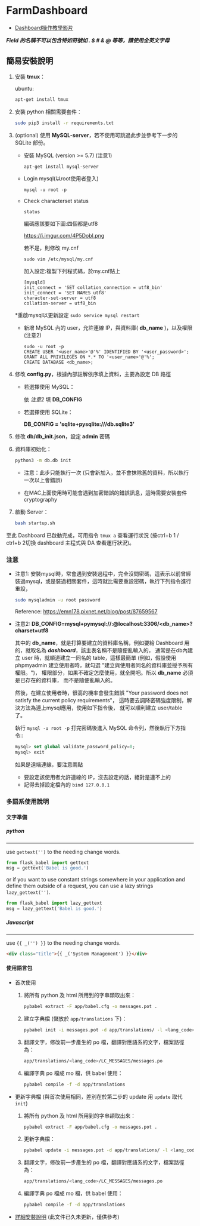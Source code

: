 # FarmDashboard

* [Dashboard操作教學影片](https://drive.google.com/drive/u/1/folders/13AyBQ-3m_RuPOW1J2aR1yD0svUKuEFdg>)

***Field 的名稱不可以包含特如符號如 . $ # & @ 等等，請使用全英文字母***

## 簡易安裝說明

1. 安裝 **tmux**：

    ubuntu: 

    ```sh
    apt-get install tmux
    ```

2. 安裝 python 相關需要套件：

    ```sh
    sudo pip3 install -r requirements.txt
    ```

3. (optional) 使用 **MySQL-server**，若不使用可跳過此步並參考下一步的 SQLite 部份。
    * 安裝 MySQL (version >= 5.7) (注意1)

        ```sh
        apt-get install mysql-server
        ```
    * Login mysql(以root使用者登入)
        ```
        mysql -u root -p
        ```
    * Check characterset status
        ```
        status
        ```
        編碼應該要如下圖:四個都是utf8

        https://i.imgur.com/4P5Dobl.png

        若不是，則修改 my.cnf       
        ```
        sudo vim /etc/mysql/my.cnf
        ```
        加入設定:複製下列程式碼，於my.cnf貼上
        ```
        [mysqld]
        init_connect = 'SET collation_connection = utf8_bin'
        init_connect = 'SET NAMES utf8'
        character-set-server = utf8
        collation-server = utf8_bin
        ```

    *重啟mysql以更新設定
        ```
        sudo service mysql restart
        ```
    * 新增 MySQL 內的 user，允許連線 IP，與資料庫( **db_name** )，以及權限 (注意2)
        ```
        sudo -u root -p
        CREATE USER '<user_name>'@'%' IDENTIFIED BY '<user_password>';
        GRANT ALL PRIVILEGES ON *.* TO '<user_name>'@'%';
        CREATE DATABASE <db_name>;
        ```
        
4. 修改 **config.py**，根據內部註解依序填上資料，主要為設定 DB 路徑

    * 若選擇使用 MySQL：

        依 *注意2* 填 **DB_CONFIG**

    * 若選擇使用 SQLite：

        **DB_CONFIG = 'sqlite+pysqlite:///db.sqlite3'**

5. 修改 **db/db_init.json**，設定 **admin** 密碼

6. 資料庫初始化：

    ```sh
    python3 -m db.db init
    ```

    * 注意：此步只能執行一次 (只會新加入，並不會抹除舊的資料，所以執行一次以上會錯誤)

    * 在MAC上面使用時可能會遇到加密錯誤的錯誤訊息，這時需要安裝套件 cryptography

8. 啟動 Server：

    ```sh
    bash startup.sh
    ```

至此 Dashboard 已啟動完成，可用指令 ```tmux a``` 查看運行狀況
(按ctrl+b 1 / ctrl+b 2切換 dashboard 主程式與 DA 查看運行狀況)。

### 注意

* 注意1: 安裝mysql時，常會遇到安裝過程中，完全沒問密碼，這表示以前曾經裝過mysql，或是裝過相關套件，這時就比需要重設密碼，執行下列指令進行重設，

    ```sh
    sudo mysqladmin -u root password
    ```
    Reference: https://emn178.pixnet.net/blog/post/87659567

* 注意2: **DB_CONFIG=mysql+pymysql://<user>:<pass>@localhost:3306/<db_name>?charset=utf8**

  其中的 **db_name**，就是打算要建立的資料庫名稱，例如要給 Dashboard 用的，就取名為 ***dashboard***，該主表名稱不是隨便亂輸入的，  通常是在db內建立 user 時，就順道建立一同名的 table，這樣最簡單   (例如，假設使用 phpmyadmin 建立使用者時，就勾選 "建立與使用者同名的資料庫並授予所有權限。")，  權限部分，如果不確定怎麼使用，就全開吧。所以 **db_name** 必須是已存在的資料庫，  而不是隨便亂輸入的。
   
  然後，在建立使用者時，很高的機率會發生錯誤 
  "Your password does not satisfy the current policy requirements"，
  這時要去調降密碼強度限制，解決方法為連上mysql應用，使用如下指令後，  就可以順利建立 user/table 了。

  執行 `mysql -u root -p` 打完密碼後進入 MySQL 命令列，然後執行下方指令::
    ```sql
    mysql> set global validate_password_policy=0;    
    mysql> exit
    ```
  如果是遠端連線，要注意兩點 
  * 要設定該使用者允許連線的 IP，沒去設定的話，絕對是連不上的
  * 記得去掉設定檔內的 `bind 127.0.0.1`


### 多語系使用說明

#### 文字準備

##### python
---

use `gettext('')` to the needing change words.
```python
from flask_babel import gettext
msg = gettext('Babel is good.')
```
or if you want to use constant strings somewhere in your application and define them outside of a request, you can use a lazy strings `lazy_gettext('')`.

```python
from flask_babel import lazy_gettext
msg = lazy_gettext('Babel is good.')
```

##### Javascript
---

use `{{ _('') }}` to the needing change words.

```html
<div class="title">{{ _('System Management') }}</div>
```

#### 使用語言包

* 首次使用

    1. 將所有 python 及 html 所用到的字串頡取出來：
        ```sh
        pybabel extract -F app/babel.cfg -o messages.pot .
        ```

    2. 建立字典檔 (儲放於 `app/translations` 下)：
        ```sh
        pybabel init -i messages.pot -d app/translations/ -l <lang_code>
        ```

    3. 翻譯文字，修改前一步產生的 po 檔，翻譯對應語系的文字，檔案路徑為：
        ```sh
        app/translations/<lang_code>/LC_MESSAGES/messages.po
        ```

    4. 編譯字典 po 檔成 mo 檔，供 babel 使用：
        ```sh
        pybabel compile -f -d app/translations
        ```

* 更新字典檔 (與首次使用相同，差別在於第二步的 update 用 `update` 取代 `init`)

    1. 將所有 python 及 html 所用到的字串頡取出來：
        ```sh
        pybabel extract -F app/babel.cfg -o messages.pot .
        ```

    2. 更新字典檔：
        ```sh
        pybabel update -i messages.pot -d app/translations/ -l <lang_code>
        ```

    3. 翻譯文字，修改前一步產生的 po 檔，翻譯對應語系的文字，檔案路徑為：
        ```sh
        app/translations/<lang_code>/LC_MESSAGES/messages.po
        ```

    4. 編譯字典 po 檔成 mo 檔，供 babel 使用：
        ```sh
        pybabel compile -f -d app/translations
        ```

* [詳細安裝說明](https://hackmd.io/5LqVk4MBSCinRXQderD_Jw) (此文件已久未更新，僅供參考)
